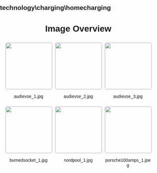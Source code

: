 ## technology\charging\homecharging
<style>
    body {
        font-family: Arial, sans-serif;
        margin: 0;
        padding: 0;
    }
    .image-gallery {
        display: flex;
        flex-wrap: wrap;
        gap: 10px;
        justify-content: center;
        padding: 10px;
    }
    .image-gallery img {
        width: 150px;
        height: auto;
        border: 1px solid #ddd;
        border-radius: 5px;
    }
    .image-gallery div {
        flex: 1 1 calc(33.333% - 20px); /* Three images per row on large screens */
        max-width: 150px;
        text-align: center;
    }
    @media (max-width: 768px) {
        .image-gallery div {
            flex: 1 1 calc(50% - 20px); /* Two images per row on medium screens */
        }
    }
    @media (max-width: 480px) {
        .image-gallery div {
            flex: 1 1 100%; /* One image per row on small screens */
        }
    }
</style>
<h1 style ="text-align: center;"> Image Overview </h1> <div class="image-gallery">
<div>
<img src="https://media.evkx.net/multimedia/technology/charging/homecharging/audievse_1_st.jpg">
<p>audievse_1.jpg</p>
</div>
<div>
<img src="https://media.evkx.net/multimedia/technology/charging/homecharging/audievse_2_st.jpg">
<p>audievse_2.jpg</p>
</div>
<div>
<img src="https://media.evkx.net/multimedia/technology/charging/homecharging/audievse_3_st.jpg">
<p>audievse_3.jpg</p>
</div>
<div>
<img src="https://media.evkx.net/multimedia/technology/charging/homecharging/burnedsocket_1_st.jpg">
<p>burnedsocket_1.jpg</p>
</div>
<div>
<img src="https://media.evkx.net/multimedia/technology/charging/homecharging/nordpool_1_st.jpg">
<p>nordpool_1.jpg</p>
</div>
<div>
<img src="https://media.evkx.net/multimedia/technology/charging/homecharging/porsche100amps_1_st.jpeg">
<p>porsche100amps_1.jpeg</p>
</div>
</div>
